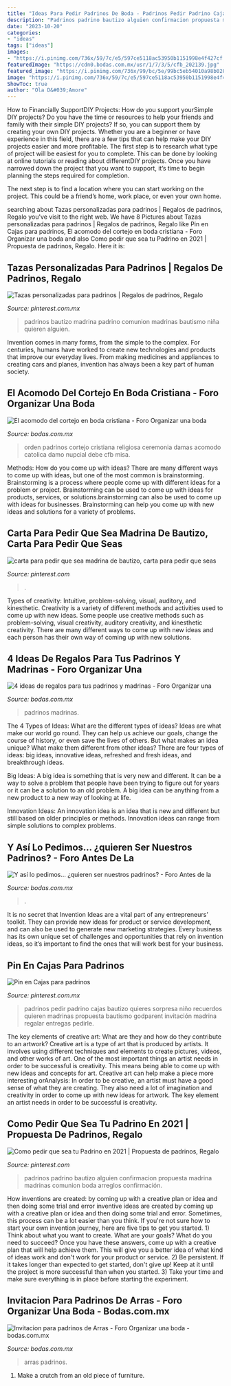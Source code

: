 ```yaml
---
title: "Ideas Para Pedir Padrinos De Boda - Padrinos Pedir Padrino Cajas Bautizo Quieres Sorpresa Niño Recuerdos Quieren Madrinas Propuesta Bautismo Godparent Invitación Madrina Regalar Entregas Pedirle"
description: "Padrinos padrino bautizo alguien confirmacion propuesta madrina madrinas comunion boda arreglos confirmación"
date: "2023-10-20"
categories:
- "ideas"
tags: ["ideas"]
images:
- "https://i.pinimg.com/736x/59/7c/e5/597ce5118ac53950b1151998e4f427cf.jpg"
featuredImage: "https://cdn0.bodas.com.mx/usr/1/7/3/5/cfb_202139.jpg"
featured_image: "https://i.pinimg.com/736x/99/bc/5e/99bc5eb54010a98b020a82ccd16d67ba.jpg"
image: "https://i.pinimg.com/736x/59/7c/e5/597ce5118ac53950b1151998e4f427cf.jpg"
ShowToc: true
author: "Ola D&#039;Amore"
---
```



How to Financially SupportDIY Projects: How do you support yourSimple DIY projects?
Do you have the time or resources to help your friends and family with their simple DIY projects? If so, you can support them by creating your own DIY projects. Whether you are a beginner or have experience in this field, there are a few tips that can help make your DIY projects easier and more profitable.
The first step is to research what type of project will be easiest for you to complete. This can be done by looking at online tutorials or reading about differentDIY projects. Once you have narrowed down the project that you want to support, it’s time to begin planning the steps required for completion.

The next step is to find a location where you can start working on the project. This could be a friend’s home, work place, or even your own home.

	

		
searching about Tazas personalizadas para padrinos | Regalos de padrinos, Regalo you've visit to the right web. We have 8 Pictures about Tazas personalizadas para padrinos | Regalos de padrinos, Regalo like Pin en Cajas para padrinos, El acomodo del cortejo en boda cristiana - Foro Organizar una boda and also Como pedir que sea tu Padrino en 2021 | Propuesta de padrinos, Regalo. Here it is:
		
    
## Tazas Personalizadas Para Padrinos | Regalos De Padrinos, Regalo

<img loading=lazy src="https://i.pinimg.com/736x/cb/54/3c/cb543c74089cca2805c031f8ff8dabce.jpg" onerror="this.onerror=null;this.src='https://tse4.mm.bing.net/th?id=OIP.-gaMR4Z-wQ7TyRfN2NhzJQHaJ4&amp;pid=15.1';" alt="Tazas personalizadas para padrinos | Regalos de padrinos, Regalo">

_Source: pinterest.com.mx_

>padrinos bautizo madrina padrino comunion madrinas bautismo niña quieren alguien. 

	

Invention comes in many forms, from the simple to the complex. For centuries, humans have worked to create new technologies and products that improve our everyday lives. From making medicines and appliances to creating cars and planes, invention has always been a key part of human society.

    
## El Acomodo Del Cortejo En Boda Cristiana - Foro Organizar Una Boda

<img loading=lazy src="https://cdn0.bodas.com.mx/usr/1/7/3/5/cfb_202139.jpg" onerror="this.onerror=null;this.src='https://tse2.mm.bing.net/th?id=OIP.T8UiBsIMM1VxA9pmImy4oQHaD9&amp;pid=15.1';" alt="El acomodo del cortejo en boda cristiana - Foro Organizar una boda">

_Source: bodas.com.mx_

>orden padrinos cortejo cristiana religiosa ceremonia damas acomodo catolica damo nupcial debe cfb misa. 

	

Methods: How do you come up with ideas?
There are many different ways to come up with ideas, but one of the most common is brainstorming. Brainstorming is a process where people come up with different ideas for a problem or project. Brainstorming can be used to come up with ideas for products, services, or solutions.brainstorming can also be used to come up with ideas for businesses. Brainstorming can help you come up with new ideas and solutions for a variety of problems.

    
## Carta Para Pedir Que Sea Madrina De Bautizo, Carta Para Pedir Que Seas

<img loading=lazy src="https://i.pinimg.com/736x/99/bc/5e/99bc5eb54010a98b020a82ccd16d67ba.jpg" onerror="this.onerror=null;this.src='https://tse1.mm.bing.net/th?id=OIP.6yK6b5oH3IpSQ-Zdn5dcigHaJ4&amp;pid=15.1';" alt="carta para pedir que sea madrina de bautizo, carta para pedir que seas">

_Source: pinterest.com_

>. 

	

Types of creativity: Intuitive, problem-solving, visual, auditory, and kinesthetic.
Creativity is a variety of different methods and activities used to come up with new ideas. Some people use creative methods such as problem-solving, visual creativity, auditory creativity, and kinesthetic creativity. There are many different ways to come up with new ideas and each person has their own way of coming up with new solutions.

    
## 4 Ideas De Regalos Para Tus Padrinos Y Madrinas - Foro Organizar Una

<img loading=lazy src="https://cdn0.bodas.com.mx/usr/4/5/8/1/cfb_1737251.jpg" onerror="this.onerror=null;this.src='https://tse3.mm.bing.net/th?id=OIP.ul_UKzNCX9qA7vOCzNMIoAHaHa&amp;pid=15.1';" alt="4 ideas de regalos para tus padrinos y madrinas - Foro Organizar una">

_Source: bodas.com.mx_

>padrinos madrinas. 

	

The 4 Types of Ideas: What are the different types of ideas?
Ideas are what make our world go round. They can help us achieve our goals, change the course of history, or even save the lives of others. But what makes an idea unique? What make them different from other ideas?
There are four types of ideas: big ideas, innovative ideas, refreshed and fresh ideas, and breakthrough ideas.

Big Ideas: A big idea is something that is very new and different. It can be a way to solve a problem that people have been trying to figure out for years or it can be a solution to an old problem. A big idea can be anything from a new product to a new way of looking at life.

Innovation Ideas: An innovation idea is an idea that is new and different but still based on older principles or methods. Innovation ideas can range from simple solutions to complex problems.

    
## Y Así Lo Pedimos... ¿quieren Ser Nuestros Padrinos? - Foro Antes De La

<img loading=lazy src="https://cdn0.bodas.com.mx/usr/4/3/3/0/cfb_606065.jpg" onerror="this.onerror=null;this.src='https://tse4.mm.bing.net/th?id=OIP.xj42ynj6VZbaifac37q0TAAAAA&amp;pid=15.1';" alt="Y así lo pedimos... ¿quieren ser nuestros padrinos? - Foro Antes de la">

_Source: bodas.com.mx_

>. 

	

It is no secret that Invention Ideas are a vital part of any entrepreneurs’ toolkit. They can provide new ideas for product or service development, and can also be used to generate new marketing strategies. Every business has its own unique set of challenges and opportunities that rely on invention ideas, so it’s important to find the ones that will work best for your business.

    
## Pin En Cajas Para Padrinos

<img loading=lazy src="https://i.pinimg.com/736x/59/7c/e5/597ce5118ac53950b1151998e4f427cf.jpg" onerror="this.onerror=null;this.src='https://tse1.mm.bing.net/th?id=OIP.T3yV34SK3D36t0rZaZRzMQHaJ3&amp;pid=15.1';" alt="Pin en Cajas para padrinos">

_Source: pinterest.com.mx_

>padrinos pedir padrino cajas bautizo quieres sorpresa niño recuerdos quieren madrinas propuesta bautismo godparent invitación madrina regalar entregas pedirle. 

	

The key elements of creative art: What are they and how do they contribute to an artwork?
Creative art is a type of art that is produced by artists. It involves using different techniques and elements to create pictures, videos, and other works of art. One of the most important things an artist needs in order to be successful is creativity. This means being able to come up with new ideas and concepts for art. Creative art can help make a piece more interesting orAnalysis: In order to be creative, an artist must have a good sense of what they are creating. They also need a lot of imagination and creativity in order to come up with new ideas for artwork. The key element an artist needs in order to be successful is creativity.

    
## Como Pedir Que Sea Tu Padrino En 2021 | Propuesta De Padrinos, Regalo

<img loading=lazy src="https://i.pinimg.com/736x/5e/28/76/5e28761a2035a8c7ddbd2c5e74b5bee8.jpg" onerror="this.onerror=null;this.src='https://tse1.mm.bing.net/th?id=OIP.JXApDJQAefco-cpMqiHRSQHaNL&amp;pid=15.1';" alt="Como pedir que sea tu Padrino en 2021 | Propuesta de padrinos, Regalo">

_Source: pinterest.com_

>padrinos padrino bautizo alguien confirmacion propuesta madrina madrinas comunion boda arreglos confirmación. 

	

How inventions are created: by coming up with a creative plan or idea and then doing some trial and error
inventive ideas are created by coming up with a creative plan or idea and then doing some trial and error. Sometimes, this process can be a lot easier than you think. If you're not sure how to start your own invention journey, here are five tips to get you started. 1) Think about what you want to create. What are your goals? What do you need to succeed? Once you have these answers, come up with a creative plan that will help achieve them. This will give you a better idea of what kind of ideas work and don't work for your product or service. 2) Be persistent. If it takes longer than expected to get started, don't give up! Keep at it until the project is more successful than when you started. 3) Take your time and make sure everything is in place before starting the experiment.

    
## Invitacion Para Padrinos De Arras - Foro Organizar Una Boda - Bodas.com.mx

<img loading=lazy src="https://cdn0.bodas.com.mx/usr/6/5/0/2/cfb_214494.jpg" onerror="this.onerror=null;this.src='https://tse3.mm.bing.net/th?id=OIP.8teWnlkufqr9X0PQNWsW-QHaJ4&amp;pid=15.1';" alt="Invitacion para padrinos de Arras - Foro Organizar una boda - bodas.com.mx">

_Source: bodas.com.mx_

>arras padrinos. 

	

1. Make a crutch from an old piece of furniture.

